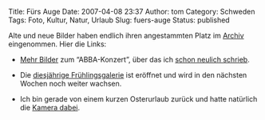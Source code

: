 Title: Fürs Auge
Date: 2007-04-08 23:37
Author: tom
Category: Schweden
Tags: Foto, Kultur, Natur, Urlaub
Slug: fuers-auge
Status: published

Alte und neue Bilder haben endlich ihren angestammten Platz im
[Archiv](http://thomasmarquart.net/gallery.html) eingenommen. Hier die
Links:

-   [Mehr Bilder](http://thomasmarquart.net/gallery/ABBA/index.html) zum
    “ABBA-Konzert”, über das ich [schon neulich
    schrieb](http://www.fiket.de/2007/03/29/the-original-abba-orchestra/).
-   Die [diesjährige
    Frühlingsgalerie](http://thomasmarquart.net/gallery/Spring2007/index.html)
    ist eröffnet und wird in den nächsten Wochen noch weiter wachsen.

-   Ich bin gerade von einem kurzen Osterurlaub zurück und hatte
    natürlich die [Kamera
    dabei](http://thomasmarquart.net/gallery/GrytApr07/index.html).


